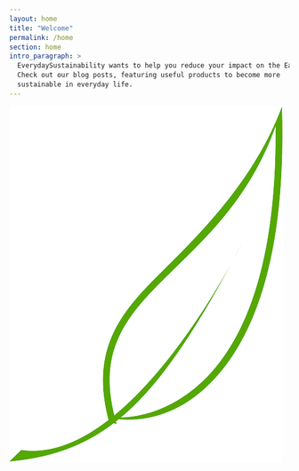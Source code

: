 ```yaml
---
layout: home
title: "Welcome"
permalink: /home
section: home
intro_paragraph: >
  EverydaySustainability wants to help you reduce your impact on the Earth!
  Check out our blog posts, featuring useful products to become more
  sustainable in everyday life.
---
```

![Leaf](/img/uploads/leaf.png)
